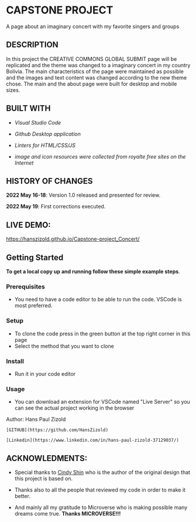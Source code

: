 # CAPSTONE PROJECT
A page about an imaginary concert with my favorite singers and groups

## DESCRIPTION
In this project the CREATIVE COMMONS GLOBAL SUBMIT page will be replicated and the theme was changed to a imaginary concert in my country Bolivia.
The main characteristics of the page were maintained as possible and the images and text content was changed according to the new theme chose.
The main and the about page were built for desktop and mobile sizes.

## BUILT WITH
- *Visual Studio Code*

- *Github Desktop application*

- *Linters for HTML/CSS/JS*

- *image and icon resources were collected from royalte free sites on the Internet*

## HISTORY OF CHANGES
**2022 May 16-18**: Version 1.0 released and presented for review.

**2022 May 19**: First corrections executed. 

## LIVE DEMO: 

https://hanszizold.github.io/Capstone-project_Concert/

## Getting Started

**To get a local copy up and running follow these simple example steps**.

### Prerequisites

- You need to have a code editor to be able to run the code. VSCode is most preferred.

### Setup

- To clone the code press in the green button at the top right corner in this page
- Select the method that you want to clone

### Install

- Run it in your code editor

### Usage

- You can download an extension for VSCode named "Live Server" so you can see the actual project working in the browser

Author: Hans Paul Zizold
    
    [GITHUB](https://github.com/HansZizold)

    [Linkedin](https://www.linkedin.com/in/hans-paul-zizold-37129037/)

## ACKNOWLEDMENTS: 

- Special thanks to [Cindy Shin](https://www.behance.net/adagio07) who is the author of the original design that this project is based on.

- Thanks also to all the people that reviewed my code in order to make it better.

- And mainly all my gratitude to Microverse who is making possible many dreams come true.
**Thanks MICROVERSE!!!**

